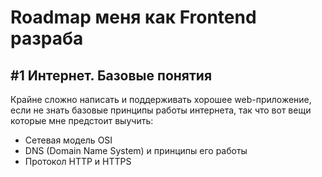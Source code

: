 # Roadmap меня как Frontend разраба
## #1 Интернет. Базовые понятия

Крайне сложно написать и поддерживать хорошее web-приложение, если не знать базовые принципы работы интернета, так что вот вещи которые мне предстоит выучить: 
* Сетевая модель OSI 
* DNS (Domain Name System) и принципы его работы
* Протокол HTTP и HTTPS


